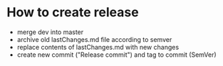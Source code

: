 # How to create release

- merge dev into master
- archive old lastChanges.md file according to semver 
- replace contents of lastChanges.md with new changes
- create new commit ("Release commit") and tag to commit (SemVer)